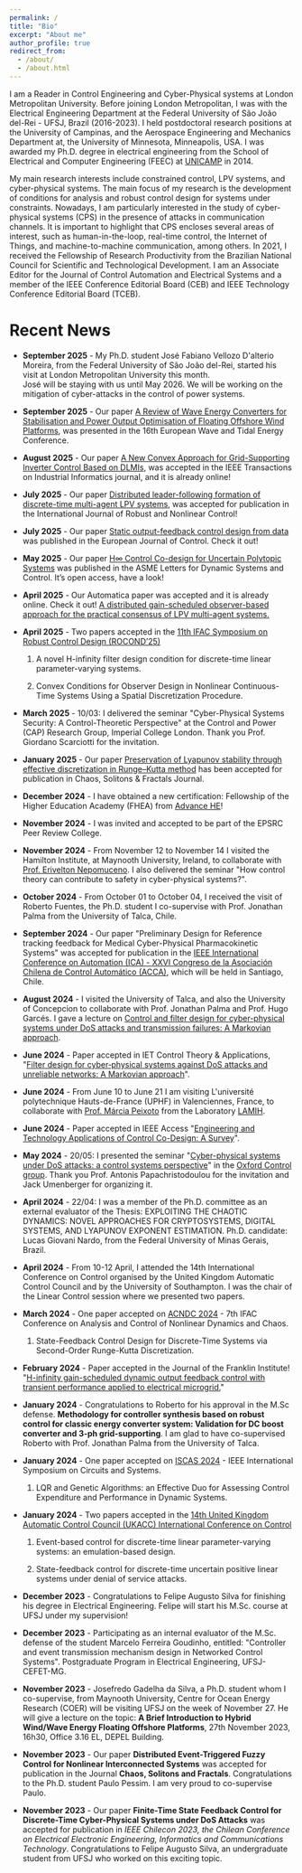 ```yaml
---
permalink: /
title: "Bio"
excerpt: "About me"
author_profile: true
redirect_from: 
  - /about/
  - /about.html
---
```


I am a Reader in Control Engineering and Cyber-Physical systems at London Metropolitan University. Before joining London Metropolitan, I was with the Electrical Engineering Department at the Federal University of São João del-Rei - UFSJ, Brazil (2016-2023). I held postdoctoral research positions at the University of Campinas, and the Aerospace Engineering and Mechanics Department at, the University of Minnesota, Minneapolis, USA. I was awarded my Ph.D. degree in electrical engineering from the School of Electrical and Computer Engineering (FEEC) at [UNICAMP](https://www.unicamp.br/unicamp/) in 2014. 

My main research interests include constrained control, LPV systems, and cyber-physical systems. The main focus of my research is the development of conditions for analysis and robust control design for systems under constraints. Nowadays, I am particularly interested in the study of cyber-physical systems (CPS) in the presence of attacks in communication channels. It is important to highlight that CPS encloses several areas of interest, such as human-in-the-loop, real-time control, the Internet of Things, and machine-to-machine communication, among others. In 2021, I  received the Fellowship of Research Productivity from the Brazilian National Council for Scientific and Technological Development. I am an Associate Editor for the Journal of Control Automation and Electrical Systems and a member of the IEEE Conference Editorial Board  (CEB) and IEEE Technology Conference Editorial Board (TCEB).

Recent News
======

- **September 2025** - My Ph.D. student José Fabiano Vellozo D'alterio Moreira, from the Federal University of São João del-Rei, started his visit at London Metropolitan University this month.  
José will be staying with us until May 2026. We will be working on the mitigation of cyber-attacks in the control of power systems.

- **September 2025** - Our paper [A Review of Wave Energy Converters for Stabilisation and Power Output Optimisation of Floating Offshore Wind Platforms](https://doi.org/10.36688/ewtec-2025-1216), was presented in the 16th European Wave and Tidal Energy Conference. 

- **August 2025** - Our paper [A New Convex Approach for Grid-Supporting Inverter Control Based on DLMIs](https://doi.org/10.1109/TII.2025.3598523), was accepted in the IEEE Transactions on Industrial Informatics journal, and it is already online!

- **July 2025** - Our paper [Distributed leader-following formation of discrete-time multi-agent LPV systems](http://doi.org/10.1002/rnc.70091), was accepted for publication in the International Journal of Robust and Nonlinear Control!

- **July 2025** - Our paper [Static output-feedback control design from data](https://doi.org/10.1016/j.ejcon.2025.101260) was published in the European Journal of Control. Check it out!

- **May 2025** - Our paper [H∞ Control Co-design for Uncertain Polytopic Systems](https://asmedigitalcollection.asme.org/lettersdynsys/article/doi/10.1115/1.4068615/1217197) was published in the ASME Letters for Dynamic Systems and Control. It’s open access, have a look!

- **April 2025** - Our Automatica paper was accepted and it is already online. Check it out! [A distributed gain-scheduled observer-based approach for the practical consensus of LPV multi-agent systems.](https://www.sciencedirect.com/science/article/pii/S0005109825002468)

- **April 2025** - Two papers accepted in the [11th IFAC Symposium on Robust Control Design (ROCOND’25)](https://conferences.ifac-control.org/rocond2025/)

    1) A novel H-infinity filter design condition for discrete-time linear parameter-varying systems.

    2) Convex Conditions for Observer Design in Nonlinear Continuous-Time Systems Using a Spatial Discretization Procedure.  

- **March 2025** - 10/03: I delivered the seminar "Cyber-Physical Systems Security: A Control-Theoretic Perspective" at the Control and Power (CAP) Research Group, Imperial College London. Thank you Prof. Giordano Scarciotti for the invitation.

- **January 2025** - Our paper [Preservation of Lyapunov stability through effective discretization in Runge–Kutta method](https://www.sciencedirect.com/science/article/pii/S0960077925000979) has been accepted for publication in Chaos, Solitons & Fractals Journal.

- **December 2024** - I have obtained a new certification: Fellowship of the Higher Education Academy (FHEA) from [Advance HE](https://www.advance-he.ac.uk/)!

- **November 2024** - I was invited and accepted to be part of the EPSRC Peer Review College.

- **November 2024** - From November 12 to November 14 I visited the Hamilton Institute, at Maynooth University, Ireland, to collaborate with [Prof. Erivelton Nepomuceno](https://www.maynoothuniversity.ie/faculty-science-engineering/our-people/erivelton-nepomuceno). I also delivered the seminar "How control theory can contribute to safety in cyber-physical systems?". 

- **October 2024** - From October 01 to October 04, I received the visit of Roberto Fuentes, the Ph.D. student I co-supervise with Prof. Jonathan Palma from the University of Talca, Chile.

- **September 2024** - Our paper "Preliminary Design for Reference tracking feedback for Medical Cyber-Physical Pharmacokinetic Systems" was accepted for publication in the [IEEE International Conference on Automation (ICA) - XXVI Congreso de la Asociación Chilena de Control Automático (ACCA)](https://ieee-ica-acca-2024.cl/), which will be held in Santiago, Chile. 

- **August 2024** - I visited the University of Talca, and also the University of Concepcion to collaborate with Prof. Jonathan Palma and Prof. Hugo Garcés. I gave a lecture on [Control and filter design for cyber-physical systems under DoS attacks and transmission failures: A Markovian approach](https://lacerdamj.github.io/_pages/pdfdoc/SeminarMarcioLacerda.pdf).

- **June 2024** - Paper accepted in IET Control Theory & Applications, "[Filter design for cyber‐physical systems against DoS attacks and unreliable networks: A Markovian approach](https://doi.org/10.1049/cth2.12703)".

- **June 2024** - From June 10 to June 21 I am visiting L'université polytechnique Hauts-de-France (UPHF) in Valenciennes, France, to collaborate with [Prof. Márcia Peixoto](https://sites.google.com/view/marcialcpeixoto/home) from the Laboratory [LAMIH](https://www.uphf.fr/lamih).

- **June 2024** - Paper accepted in IEEE Access "[Engineering and Technology Applications of Control Co-Design: A Survey](https://doi.org/10.1109/ACCESS.2024.3412416)".

- **May 2024** - 	20/05: I presented the seminar "[Cyber-physical systems under DoS attacks: a control systems perspective](https://lacerdamj.github.io/_pages/Seminar_Oxford_MLacerda.pdf)" in the [Oxford Control group](https://eng.ox.ac.uk/control/). Thank you Prof. Antonis Papachristodoulou for the invitation and Jack Umenberger for organizing it.  

- **April 2024** - 	22/04: I was a member of the Ph.D. committee as an external evaluator of the Thesis: EXPLOITING THE CHAOTIC DYNAMICS: NOVEL APPROACHES FOR CRYPTOSYSTEMS, DIGITAL SYSTEMS, AND LYAPUNOV EXPONENT ESTIMATION. Ph.D. candidate: Lucas Giovani Nardo, from the Federal University of Minas Gerais, Brazil.  

- **April 2024** - From 10-12 April, I attended the 14th International Conference on Control organised by the United Kingdom Automatic Control Council and by the University of Southampton. I was the chair of the Linear Control session where we presented two papers. 

- **March 2024** - One paper accepted on [ACNDC 2024](https://acndc2024.org/) - 7th IFAC Conference on Analysis and Control of Nonlinear Dynamics and Chaos.

   1) State-Feedback Control Design for Discrete-Time Systems via Second-Order Runge-Kutta Discretization.

- **February 2024** - Paper accepted in the Journal of the Franklin Institute! "[H-infinity gain-scheduled dynamic output feedback control with transient performance applied to electrical microgrid.](https://doi.org/10.1016/j.jfranklin.2024.106704)"
  
- **January 2024** - Congratulations to Roberto for his approval in the M.Sc defense. **Methodology for controller synthesis based on robust control for classic energy converter system: Validation for DC boost converter and 3-ph grid-supporting**. I am glad to have co-supervised Roberto with Prof. Jonathan Palma from the University of Talca. 

- **January 2024** - One paper accepted on [ISCAS 2024](https://ieee-cas.org/event/symposium/2024-ieee-international-symposium-circuits-and-systems) - IEEE International Symposium on Circuits and Systems.

  1) LQR and Genetic Algorithms: an Effective Duo for Assessing Control Expenditure and Performance in Dynamic Systems.

- **January 2024** - Two papers accepted in the [14th United Kingdom Automatic Control Council (UKACC) International Conference on Control](https://control2024.uk/)

    1) Event-based control for discrete-time linear parameter-varying systems: an emulation-based design.

    2) State-feedback control for discrete-time uncertain positive linear systems under denial of service attacks.  

- **December 2023** - Congratulations to Felipe Augusto Silva for finishing his degree in Electrical Engineering. Felipe will start his M.Sc. course at UFSJ under my supervision!

- **December 2023** - Participating as an internal evaluator of the M.Sc. defense of the student Marcelo Ferreira Goudinho, entitled: "Controller and event transmission mechanism design in Networked Control Systems". Postgraduate Program in Electrical Engineering, UFSJ-CEFET-MG.

- **November 2023** - Josefredo Gadelha da Silva, a Ph.D. student whom I co-supervise, from Maynooth University, Centre for Ocean Energy Research (COER) will be visiting UFSJ on the week of November 27. He will give a lecture on the topic: 
**A Brief Introduction to Hybrid Wind/Wave Energy Floating Offshore Platforms**, 27th November 2023, 16h30, Office 3.16 EL, DEPEL Building.  

- **November 2023** - Our paper **Distributed Event-Triggered Fuzzy Control for Nonlinear Interconnected Systems** was accepted for publication in the Journal **Chaos, Solitons and Fractals**. Congratulations to the Ph.D. student Paulo Pessim. I am very proud to co-supervise Paulo. 

- **November 2023** - Our paper **Finite-Time State Feedback Control for Discrete-Time Cyber-Physical Systems under DoS Attacks** was accepted for publication in *IEEE Chilecon 2023, the Chilean Conference on Electrical Electronic Engineering, Informatics and Communications Technology*. Congratulations to Felipe Augusto Silva, an undergraduate student from UFSJ who worked on this exciting topic.



